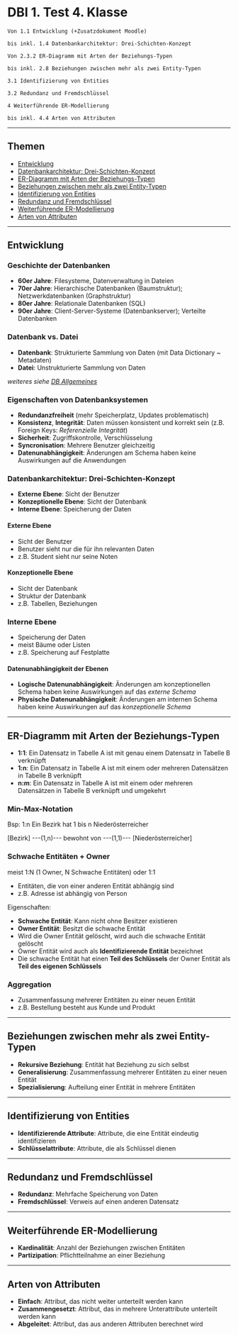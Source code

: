 # DBI 1. Test 4. Klasse

```text
Von 1.1 Entwicklung (+Zusatzdokument Moodle)

bis inkl. 1.4 Datenbankarchitektur: Drei-Schichten-Konzept

Von 2.3.2 ER-Diagramm mit Arten der Beziehungs-Typen

bis inkl. 2.8 Beziehungen zwischen mehr als zwei Entity-Typen

3.1 Identifizierung von Entities

3.2 Redundanz und Fremdschlüssel

4 Weiterführende ER-Modellierung

bis inkl. 4.4 Arten von Attributen
```

---

## Themen

- [Entwicklung](#entwicklung)
- [Datenbankarchitektur: Drei-Schichten-Konzept](#datenbankarchitektur-drei-schichten-konzept)
- [ER-Diagramm mit Arten der Beziehungs-Typen](#er-diagramm-mit-arten-der-beziehungs-typen)
- [Beziehungen zwischen mehr als zwei Entity-Typen](#beziehungen-zwischen-mehr-als-zwei-entity-typen)
- [Identifizierung von Entities](#identifizierung-von-entities)
- [Redundanz und Fremdschlüssel](#redundanz-und-fremdschlüssel)
- [Weiterführende ER-Modellierung](#weiterführende-er-modellierung)
- [Arten von Attributen](#arten-von-attributen)

---

## Entwicklung

### Geschichte der Datenbanken

- **60er Jahre**: Filesysteme, Datenverwaltung in Dateien
- **70er Jahre**: Hierarchische Datenbanken (Baumstruktur); Netzwerkdatenbanken (Graphstruktur)
- **80er Jahre**: Relationale Datenbanken (SQL)
- **90er Jahre**: Client-Server-Systeme (Datenbankserver); Verteilte Datenbanken

### Datenbank vs. Datei

- **Datenbank**: Strukturierte Sammlung von Daten (mit Data Dictionary ~ Metadaten)
- **Datei**: Unstrukturierte Sammlung von Daten

*weiteres siehe [DB Allgemeines](db_allgemeines.md)*

### Eigenschaften von Datenbanksystemen

- **Redundanzfreiheit** (mehr Speicherplatz, Updates problematisch)
- **Konsistenz**, **Integrität**: Daten müssen konsistent und korrekt sein (z.B. Foreign Keys: *Referenzielle Integrität*)
- **Sicherheit**: Zugriffskontrolle, Verschlüsselung
- **Syncronisation**: Mehrere Benutzer gleichzeitig
- **Datenunabhängigkeit**: Änderungen am Schema haben keine Auswirkungen auf die Anwendungen

### Datenbankarchitektur: Drei-Schichten-Konzept

- **Externe Ebene**: Sicht der Benutzer
- **Konzeptionelle Ebene**: Sicht der Datenbank
- **Interne Ebene**: Speicherung der Daten

#### Externe Ebene

- Sicht der Benutzer
- Benutzer sieht nur die für ihn relevanten Daten
- z.B. Student sieht nur seine Noten

#### Konzeptionelle Ebene

- Sicht der Datenbank
- Struktur der Datenbank
- z.B. Tabellen, Beziehungen

### Interne Ebene

- Speicherung der Daten
- meist Bäume oder Listen
- z.B. Speicherung auf Festplatte

#### Datenunabhängigkeit der Ebenen

- **Logische Datenunabhängigkeit**: Änderungen am konzeptionellen Schema haben keine Auswirkungen auf das *externe Schema*
- **Physische Datenunabhängigkeit**: Änderungen am internen Schema haben keine Auswirkungen auf das *konzeptionelle Schema*

---

## ER-Diagramm mit Arten der Beziehungs-Typen

- **1:1**: Ein Datensatz in Tabelle A ist mit genau einem Datensatz in Tabelle B verknüpft
- **1:n**: Ein Datensatz in Tabelle A ist mit einem oder mehreren Datensätzen in Tabelle B verknüpft
- **n:m**: Ein Datensatz in Tabelle A ist mit einem oder mehreren Datensätzen in Tabelle B verknüpft und umgekehrt

### Min-Max-Notation

Bsp: 1:n Ein Bezirk hat 1 bis n Niederösterreicher

[Bezirk] ---(1,n)--- bewohnt von ---(1,1)--- [Niederösterreicher]

### Schwache Entitäten + Owner

meist 1:N (1 Owner, N Schwache Entitäten) oder 1:1

- Entitäten, die von einer anderen Entität abhängig sind
- z.B. Adresse ist abhängig von Person

Eigenschaften:

- **Schwache Entität**: Kann nicht ohne Besitzer existieren
- **Owner Entität**: Besitzt die schwache Entität
- Wird die Owner Entität gelöscht, wird auch die schwache Entität gelöscht
- Owner Entität wird auch als **Identifizierende Entität** bezeichnet
- Die schwache Entität hat einen **Teil des Schlüssels** der Owner Entität als **Teil des eigenen Schlüssels**

### Aggregation

- Zusammenfassung mehrerer Entitäten zu einer neuen Entität
- z.B. Bestellung besteht aus Kunde und Produkt

---

## Beziehungen zwischen mehr als zwei Entity-Typen

- **Rekursive Beziehung**: Entität hat Beziehung zu sich selbst
- **Generalisierung**: Zusammenfassung mehrerer Entitäten zu einer neuen Entität
- **Spezialisierung**: Aufteilung einer Entität in mehrere Entitäten

---

## Identifizierung von Entities

- **Identifizierende Attribute**: Attribute, die eine Entität eindeutig identifizieren
- **Schlüsselattribute**: Attribute, die als Schlüssel dienen

---

## Redundanz und Fremdschlüssel

- **Redundanz**: Mehrfache Speicherung von Daten
- **Fremdschlüssel**: Verweis auf einen anderen Datensatz

---

## Weiterführende ER-Modellierung

- **Kardinalität**: Anzahl der Beziehungen zwischen Entitäten
- **Partizipation**: Pflichtteilnahme an einer Beziehung

---

## Arten von Attributen

- **Einfach**: Attribut, das nicht weiter unterteilt werden kann
- **Zusammengesetzt**: Attribut, das in mehrere Unterattribute unterteilt werden kann
- **Abgeleitet**: Attribut, das aus anderen Attributen berechnet wird
